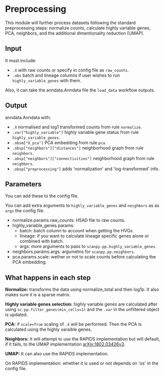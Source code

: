 # Preprocessing

This module will further process datasets following the standard preprocessing
steps: normalize counts, calculate highly variable genes, PCA, neighbors, and
the additional dimentionality reduction (UMAP).

## Input

It must include:

* `.X` with raw counts or specify in config file as `raw_counts`.
* `.obs` batch and lineage columns if user wishes to run
`highly_variable_genes` with them.

Also, it can take the anndata.Anndata file the `load_data` workflow outputs.

## Output

anndata.Anndata with:

* `.X` normalised and log1 transformed counts from rule `normalize`.
* `.var["highly_variable"]` highly variable gene status from rule
`highly_variable_genes`.
* `.obsm["X_pca"]` PCA embedding from rule `pca`.
* `.obsp["neighbors"]["distances"]` neighborhood graph from rule `neighbors`.
* `.obsp["neighbors"]["connectivities"]` neighborhood graph from rule `neighbors`.
* `.obsp["preprocessing"]` adds 'normalization' and 'log-transformed' info.

## Parameters

You can add these to the config file.

You can add extra arguments to `highly_variable_genes` and `neighbors` as
as `args` the config file.

* normalize.params.raw_counts: H5AD file to raw counts.
* highly_variable_genes.params:
  - batch: batch column to account when getting the HVGs.
  - lineage: if you want to calculate lineage specific genes alone
    or combined with batch.
  - args: more arguments to pass to `scanpy.pp.highly_variable_genes`.
* neighbors.params.args: argumetns for `scanpy.pp.neighbors`.
* pca.params.scale: wether or not to scale counts before calculating
the PCA embedding.

## What happens in each step

**Normalize:** transforms the data using normalize_total and then log1p. It also
makes sure it is a sparse matrix.

**Highly variable genes selection:** highly variable genes are calculated after
using `sc.pp.filter_genes(min_cells=1)` and the `.var` in the unfiltered
object is updated.

**PCA:** if `scale=True` scaling of `.X` will be performed. Then the PCA is
calculated using the highly varaible genes.

**Neighbors:** It will attempt to use the RAPIDS implementation but will default,
if it fails, to the UMAP implementation
[arXiv:1802.03426v3](https://arxiv.org/abs/1802.03426v3).

**UMAP:** It can also use the RAPIDS implementation.

On RAPIDS implementation: whether it is used or not depends on 'os'
in the config file.

